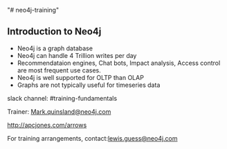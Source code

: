 "# neo4j-training" 

## Introduction to Neo4j
- Neo4j is a graph database
- Neo4j can handle 4 Trillion writes per day
- Recommendataion engines, Chat bots, Impact analysis, Access control are most frequent use cases.
- Neo4j is well supported for OLTP than OLAP
- Graphs are not typically useful for timeseries data

slack channel: #training-fundamentals

Trainer: Mark.quinsland@neo4j.com

http://apcjones.com/arrows

For training arrangements, contact:lewis.guess@neo4j.com